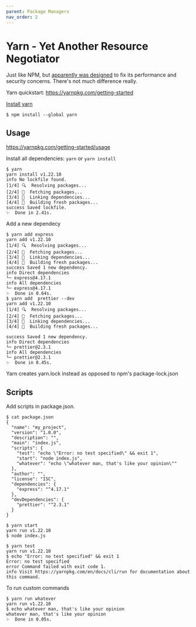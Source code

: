 ```yaml
---
parent: Package Managers
nav_order: 2
---
```


# Yarn - Yet Another Resource Negotiator

Just like NPM, but [apparently was designed](https://www.geeksforgeeks.org/difference-between-npm-and-yarn/) to fix its performance and security concerns. There's not much difference really.

Yarn quickstart: https://yarnpkg.com/getting-started

[Install yarn](https://classic.yarnpkg.com/en/docs/install#mac-stable)


```
$ npm install --global yarn
```

## Usage

https://yarnpkg.com/getting-started/usage

Install all dependencies:  `yarn` or `yarn install`

```
$ yarn
yarn install v1.22.10
info No lockfile found.
[1/4] 🔍  Resolving packages...
[2/4] 🚚  Fetching packages...
[3/4] 🔗  Linking dependencies...
[4/4] 🔨  Building fresh packages...
success Saved lockfile.
✨  Done in 2.41s.
```

Add a new dependecy

```
$ yarn add express
yarn add v1.22.10
[1/4] 🔍  Resolving packages...
[2/4] 🚚  Fetching packages...
[3/4] 🔗  Linking dependencies...
[4/4] 🔨  Building fresh packages...
success Saved 1 new dependency.
info Direct dependencies
└─ express@4.17.1
info All dependencies
└─ express@4.17.1
✨  Done in 0.64s.
$ yarn add  prettier --dev
yarn add v1.22.10
[1/4] 🔍  Resolving packages...
[2/4] 🚚  Fetching packages...
[3/4] 🔗  Linking dependencies...
[4/4] 🔨  Building fresh packages...

success Saved 1 new dependency.
info Direct dependencies
└─ prettier@2.3.1
info All dependencies
└─ prettier@2.3.1
✨  Done in 0.45s.
```

Yarn creates yarn.lock instead as opposed to npm's package-lock.json

## Scripts

Add scripts in package.json.

```
$ cat package.json 
{
  "name": "my_project",
  "version": "1.0.0",
  "description": "",
  "main": "index.js",
  "scripts": {
    "test": "echo \"Error: no test specified\" && exit 1",
    "start": "node index.js",
    "whatever": "echo \"whatever man, that's like your opinion\""
  },
  "author": "",
  "license": "ISC",
  "dependencies": {
    "express": "^4.17.1"
  },
  "devDependencies": {
    "prettier": "^2.3.1"
  }
}

$ yarn start
yarn run v1.22.10
$ node index.js

$ yarn test
yarn run v1.22.10
$ echo "Error: no test specified" && exit 1
Error: no test specified
error Command failed with exit code 1.
info Visit https://yarnpkg.com/en/docs/cli/run for documentation about this command.
```

To run custom commands

```
$ yarn run whatever
yarn run v1.22.10
$ echo whatever man, that's like your opinion
whatever man, that's like your opinion
✨  Done in 0.05s.
```


